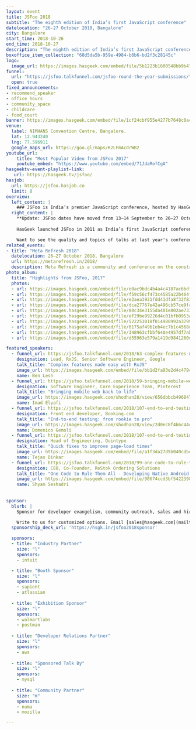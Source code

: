 ```yaml
---
layout: event
title: JSFoo 2018
subtitle: "The eighth edition of India’s first JavaScript conference"
datelocation: "26-27 October 2018, Bangalore"
city: Bangalore
start_time: 2018-10-26
end_time: 2018-10-27
description: "The eighth edition of India’s first JavaScript conference."
boxoffice_item_collection: "68d5da5b-959e-4984-b6b6-bd2f3c28145c"
logo:
  image_url: https://images.hasgeek.com/embed/file/5b1223b1600548bb9b4756f2f1c11e16
funnel:
  url: "https://jsfoo.talkfunnel.com/jsfoo-round-the-year-submissions/"
  open: true
fixed_announcements:
- recommend_speaker
- office_hours
- community_space
- childcare
- food_court
banner: https://images.hasgeek.com/embed/file/1cf24cbf955e4277b7648c0a483cc475
venue:
  label: NIMHANS Convention Centre, Bangalore.
  lat: 12.943240
  lng: 77.596911
  google_maps_url: https://goo.gl/maps/K2LFmAcdrWB2
youtube_url:
    title: "Most Popular Video from JSFoo 2017"
    youtube_embed: "https://www.youtube.com/embed/71JdaRofCgA"
hasgeektv-event-playlist-link:
   url: https://hasgeek.tv/jsfoo/
hasjob:
  url: https://jsfoo.hasjob.co
  limit: 8
overview:
  left_content: |
    ### JSFoo is India’s premier JavaScript conference, hosted by HasGeek.
  right_content: |
    **Update: JSFoo dates have moved from 13–14 September to 26–27 October 2018. Read more on this [here](https://medium.com/hasgeek/jsfoo-has-moved-to-26-27-october-3029d93a2d38).** 
    
    HasGeek launched JSFoo in 2011 as India’s first JavaScript conference. The JS community in India has grown phenomenally since then. JavaScript now pervades every aspect of web development – browsers, apps, front-end, backend, mobile and IoT, and there’s always scope to understand new ideas and solutions. The conference explores new ideas, implementing innovative solutions, and learning from experiences, especially negative ones!

    Want to see the quality and topics of talks at last year's conference? You can watch the [JSFoo 2017 videos](https://hasgeek.tv/jsfoo/jsfoo-2017){:target="_blank"} or the related [ReactFoo 2017 videos](https://hasgeek.tv/reactfoo/2017){:target="_blank"} to see what was on trend. Or check out the [2017 conference website](https://jsfoo.in/2017/){:target="_blank"}.
related_events:
- title: "Meta Refresh 2018"
  datelocation: 26–27 October 2018, Bangalore
  url: https://metarefresh.in/2018/
  description: Meta Refresh is a community and conference on the construction of user experiences on the web.
photo_album:
  title: "Highlights from JSFoo, 2017"
  photos:
  - url: https://images.hasgeek.com/embed/file/e0ac9bdc4b4a4c4187ac6bdf4b01df8b?size=640x480
  - url: https://images.hasgeek.com/embed/file/f59c56cf473c4585a22b464f062f3f98?size=640x480
  - url: https://images.hasgeek.com/embed/file/e2aea3921fdd41dfa8f32f836ba76574?size=640x480
  - url: https://images.hasgeek.com/embed/file/dca27767e42a496cb57ce9fab01ff7a1?size=640x480
  - url: https://images.hasgeek.com/embed/file/80c34e3155da401e802ae73364cab2b3?size=640x480
  - url: https://images.hasgeek.com/embed/file/ef29be99226d4c01bfb0953a6759496d?size=640x480
  - url: https://images.hasgeek.com/embed/file/522253018f014980992a37993e955451?size=640x480
  - url: https://images.hasgeek.com/embed/file/6175af49b1eb4ec7b1c4568dd6ee48f3?size=640x480
  - url: https://images.hasgeek.com/embed/file/348963cfbbf640e4957df7abd62a429d?size=640x480
  - url: https://images.hasgeek.com/embed/file/d55963e579a1419d9841260d88790cb3?size=640x480

featured_speakers:
  - funnel_url: https://jsfoo.talkfunnel.com/2018/63-complex-features-made-easy-with-rxjs
    designation: Lead, RxJS, Senior Software Engineer, Google
    talk_title: "Complex features made easy with RxJS"
    image_url: https://images.hasgeek.com/embed/file/bb1d2fa93e2d4c479c857ace88876c47?size=640x480
    name: Ben Lesh
  - funnel_url: https://jsfoo.talkfunnel.com/2018/59-bringing-mobile-web-back-to-life
    designation: Software Engineer, Core Experience Team, Pinterest
    talk_title: "Bringing mobile web back to life"
    image_url: https://images.hasgeek.com/shodhan28/view/656dbbcb4968472ba1d7636ca6be2aab
    name: Imad Elyafi
  - funnel_url: https://jsfoo.talkfunnel.com/2018/107-end-to-end-testing-from-rookie-to-pro
    designation: Front end developer, Booking.com
    talk_title: "End-to-end testing: from rookie to pro"
    image_url: https://images.hasgeek.com/shodhan28/view/2d0ec8f4b6c44cba95640509202e5d68
    name: Domenico Gemoli
  - funnel_url: https://jsfoo.talkfunnel.com/2018/107-end-to-end-testing-from-rookie-to-pro
    designation: Head of Engineering, Quintype
    talk_title: "Quick fixes to improve page-load times"
    image_url: https://images.hasgeek.com/embed/file/a1f3da27d9b040cdbeb1987b38e8d85a
    name: Tejas Dinkar
  - funnel_url: https://jsfoo.talkfunnel.com/2018/99-one-code-to-rule-them-all-developing-native-androi
    designation: CEO, Co-Founder, ReStok Ordering Solutions
    talk_title: "One Code to Rule Them All - Developing Native Android / iOS app + Web App with one common codebase"
    image_url: https://images.hasgeek.com/embed/file/98674ccd3bf5422398134ee149254c44?size=640x480
    name: Shyam Seshadri
    
    
sponsor:
  blurb: |
    Sponsor for developer evangelism, community outreach, sales and hiring.

    Write to us for customized options. Email [sales@hasgeek.com](mailto:sales@hasgeek.com)
  sponsorship_deck_url: 'https://hsgk.in/jsfoo2018sponsor'

  sponsors:
  - title: "Industry Partner"
    size: "l"
    sponsors:
    - intuit

  - title: "Booth Sponsor"
    size: "l"
    sponsors:
    - sapient
    - atlassian
    
  - title: "Exhibition Sponsor"
    size: "l"
    sponsors:
    - walmartlabs
    - postman    
    
  - title: "Developer Relations Partner"
    size: "l"
    sponsors:
    - aws
    
  - title: "Sponsored Talk By"
    size: "l"
    sponsors:
    - mysql
    
  - title: "Community Partner"
    size: "m"
    sponsors:
    - numa
    - mozilla

---
```

